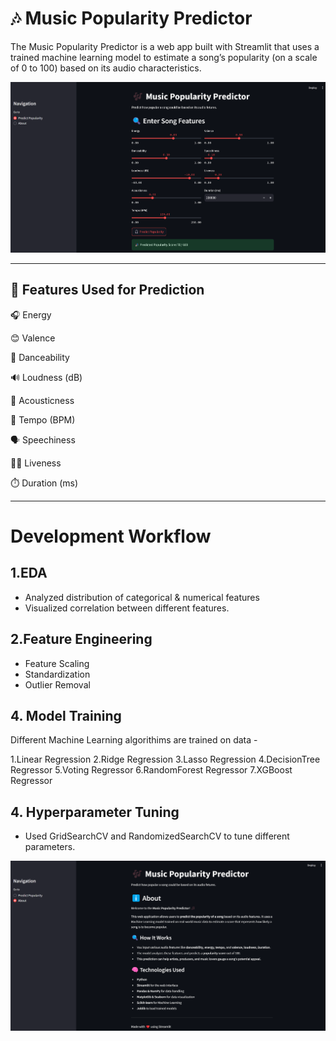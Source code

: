 # 🎶 Music Popularity Predictor
The Music Popularity Predictor is a web app built with Streamlit that uses a trained machine learning model to estimate a song’s popularity (on a scale of 0 to 100) based on its audio characteristics.

![Screenshot 2025-04-12 234037.png](Screenshot%202025-04-12%20234037.png)
_________

## 🧠 Features Used for Prediction
🎧 Energy

😊 Valence

💃 Danceability

🔊 Loudness (dB)

🎻 Acousticness

🎵 Tempo (BPM)

🗣️ Speechiness

🧍‍♂️ Liveness

⏱️ Duration (ms)

_______

# Development Workflow

## 1.EDA
- Analyzed distribution of categorical & numerical features
- Visualized correlation between different features.

## 2.Feature Engineering
- Feature Scaling
- Standardization
- Outlier Removal

## 4. Model Training
Different Machine Learning algorithims are trained on data -

1.Linear Regression
2.Ridge Regression
3.Lasso Regression
4.DecisionTree Regressor
5.Voting Regressor
6.RandomForest Regressor
7.XGBoost Regressor

## 4. Hyperparameter Tuning

- Used GridSearchCV and RandomizedSearchCV to tune different parameters.


![Screenshot 2025-04-12 234127.png](Screenshot%202025-04-12%20234127.png)
